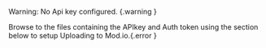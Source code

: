 Warning: No Api key configured. {.warning }

Browse to the files containing the APIkey and Auth token using the section below to setup Uploading to Mod.io.{.error }